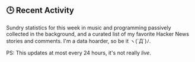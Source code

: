 ## 🕒 Recent Activity

Sundry statistics for this week in music and programming passively collected in the background, and a curated list of my favorite Hacker News stories and comments. I'm a data hoarder, so be it ヽ(`Д´)ﾉ.

<p class='sub'>PS: This updates at most every 24 hours, it's not really <em>live</em>.</p>
